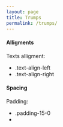 ```yaml
---
layout: page
title: Trumps
permalink: /trumps/
---
```



<h4 class="heading-medium">Alligments</h4>

Texts alligment:

<ul>
  <li>
  .text-align-left
  </li>
  <li>
  .text-align-right
  </li>
</ul>


<h4 class="heading-medium">Spacing</h4>

Padding:

<ul>
  <li>
  .padding-15-0
  </li>
  <li>
  </li>
</ul>

